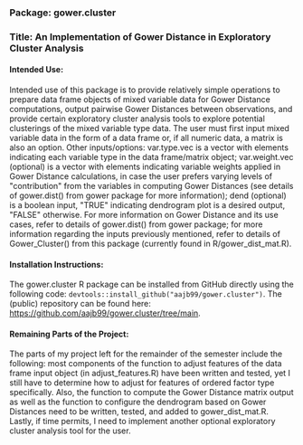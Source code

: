 ### Package: gower.cluster

### Title: An Implementation of Gower Distance in Exploratory Cluster Analysis

#### Intended Use: 
Intended use of this package is to provide relatively simple operations to prepare data frame objects of mixed variable data for Gower Distance computations, output pairwise Gower Distances between observations, and provide certain exploratory cluster analysis tools to explore potential clusterings of the mixed variable type data. The user must first input mixed variable data in the form of a data frame or, if all numeric data, a matrix is also an option. Other inputs/options: var.type.vec is a vector with elements indicating each variable type in the data frame/matrix object; var.weight.vec (optional) is a vector with elements indicating variable weights applied in Gower Distance calculations, in case the user prefers varying levels of "contribution" from the variables in computing Gower Distances (see details of gower.dist() from gower package for more information); dend (optional) is a boolean input, "TRUE" indicating dendrogram plot is a desired output, "FALSE" otherwise. For more information on Gower Distance and its use cases, refer to details of gower.dist() from gower package; for more information regarding the inputs previously mentioned, refer to details of Gower_Cluster() from this package (currently found in R/gower_dist_mat.R).

#### Installation Instructions: 
The gower.cluster R package can be installed from GitHub directly using the following code: `devtools::install_github("aajb99/gower.cluster")`.
The (public) repository can be found here: https://github.com/aajb99/gower.cluster/tree/main.

#### Remaining Parts of the Project:
The parts of my project left for the remainder of the semester include the following: most components of the function to adjust features of the data frame input object (in adjust_features.R) have been written and tested, yet I still have to determine how to adjust for features of ordered factor type specifically. Also, the function to compute the Gower
Distance matrix output as well as the function to configure the dendrogram based on Gower Distances need to be written, tested, and added to gower_dist_mat.R. Lastly, if time permits,
I need to implement another optional exploratory cluster analysis tool for the user.






